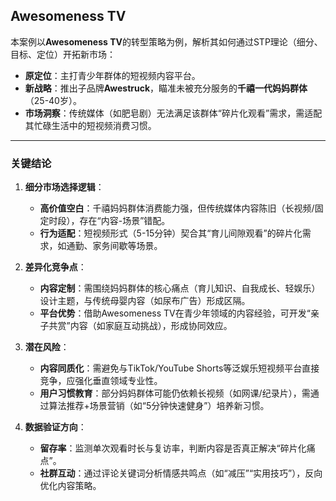 ## Awesomeness TV

本案例以**Awesomeness TV**的转型策略为例，解析其如何通过STP理论（细分、目标、定位）开拓新市场：  
- **原定位**：主打青少年群体的短视频内容平台。  
- **新战略**：推出子品牌**Awestruck**，瞄准未被充分服务的**千禧一代妈妈群体**（25-40岁）。  
- **市场洞察**：传统媒体（如肥皂剧）无法满足该群体“碎片化观看”需求，需适配其忙碌生活中的短视频消费习惯。  

---

### 关键结论  
1. **细分市场选择逻辑**：  
   - **高价值空白**：千禧妈妈群体消费能力强，但传统媒体内容陈旧（长视频/固定时段），存在“内容-场景”错配。  
   - **行为适配**：短视频形式（5-15分钟）契合其“育儿间隙观看”的碎片化需求，如通勤、家务间歇等场景。  

2. **差异化竞争点**：  
   - **内容定制**：需围绕妈妈群体的核心痛点（育儿知识、自我成长、轻娱乐）设计主题，与传统母婴内容（如尿布广告）形成区隔。  
   - **平台优势**：借助Awesomeness TV在青少年领域的内容经验，可开发“亲子共赏”内容（如家庭互动挑战），形成协同效应。  

3. **潜在风险**：  
   - **内容同质化**：需避免与TikTok/YouTube Shorts等泛娱乐短视频平台直接竞争，应强化垂直领域专业性。  
   - **用户习惯教育**：部分妈妈群体可能仍依赖长视频（如网课/纪录片），需通过算法推荐+场景营销（如“5分钟快速健身”）培养新习惯。  

4. **数据验证方向**：  
   - **留存率**：监测单次观看时长与复访率，判断内容是否真正解决“碎片化痛点”。  
   - **社群互动**：通过评论关键词分析情感共鸣点（如“减压”“实用技巧”），反向优化内容策略。